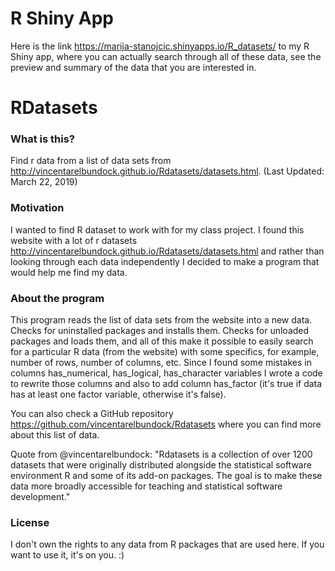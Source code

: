 # R Shiny App

Here is the link https://marija-stanojcic.shinyapps.io/R_datasets/ to my R Shiny app, where you can actually search through all of these data, see the preview and summary of the data that you are interested in. 

# RDatasets

### What is this?
Find r data from a list of data sets from http://vincentarelbundock.github.io/Rdatasets/datasets.html. (Last Updated: March 22, 2019)

### Motivation 
I wanted to find R dataset to work with for my class project. I found this website with a lot of r datasets http://vincentarelbundock.github.io/Rdatasets/datasets.html and rather than looking through each data independently I decided to make a program that would help me find my data.

### About the program
This program reads the list of data sets from the website into a new data. 
Checks for uninstalled packages and installs them. 
Checks for unloaded packages and loads them, and all of this make it possible to easily search for a particular R data (from the website) with some specifics, for example, number of rows, number of columns, etc.
Since I found some mistakes in columns has_numerical, has_logical, has_character variables I wrote a code to rewrite those columns and also to add column has_factor (it's true if data has at least one factor variable, otherwise it's false). 

You can also check a GitHub repository https://github.com/vincentarelbundock/Rdatasets where you can find more about this list of data.

Quote from @vincentarelbundock: "Rdatasets is a collection of over 1200 datasets that were originally distributed alongside the statistical software environment R and some of its add-on packages. The goal is to make these data more broadly accessible for teaching and statistical software development."

### License

I don't own the rights to any data from R packages that are used here. If you want to use it, it's on you. :) 




